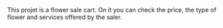 This projet is a flower sale cart. On it you can check the price, the type of flower and services offered by the saler.
